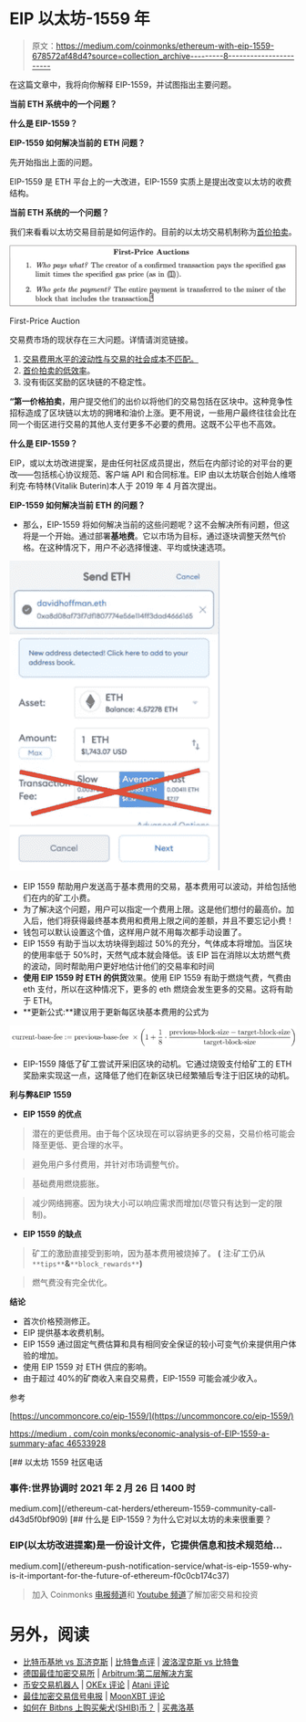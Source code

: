 # EIP 以太坊-1559 年

> 原文：<https://medium.com/coinmonks/ethereum-with-eip-1559-678572af48d4?source=collection_archive---------8----------------------->

在这篇文章中，我将向你解释 EIP-1559，并试图指出主要问题。

**当前 ETH 系统中的一个问题？**

**什么是 EIP-1559？**

**EIP-1559 如何解决当前的 ETH 问题？**

先开始指出上面的问题。

EIP-1559 是 ETH 平台上的一大改进，EIP-1559 实质上是提出改变以太坊的收费结构。

**当前 ETH 系统的一个问题？**

我们来看看以太坊交易目前是如何运作的。目前的以太坊交易机制称为[首价拍卖](https://en.wikipedia.org/wiki/First-price_sealed-bid_auction)。

![](img/3bf3a5a5e537931f07c78df22cf097a3.png)

First-Price Auction

交易费市场的现状存在三大问题。详情请浏览链接。

1.  [交易费用水平的波动性与交易的社会成本不匹配。](https://notes.ethereum.org/@vbuterin/BkSQmQTS8)
2.  [首价拍卖的低效率](https://ethresear.ch/t/first-and-second-price-auctions-and-improved-transaction-fee-markets/2410)。
3.  没有街区奖励的区块链的不稳定性。

**“第一价格拍卖**，用户提交他们的出价以将他们的交易包括在区块中。这种竞争性招标造成了区块链以太坊的拥堵和油价上涨。更不用说，一些用户最终往往会比在同一个街区进行交易的其他人支付更多不必要的费用。这既不公平也不高效。

**什么是 EIP-1559？**

EIP，或以太坊改进提案，是由任何社区成员提出，然后在内部讨论的对平台的更改——包括核心协议规范、客户端 API 和合同标准。EIP 由以太坊联合创始人维塔利克·布特林(Vitalik Buterin)本人于 2019 年 4 月首次提出。

**EIP-1559 如何解决当前 ETH 的问题？**

*   那么，EIP-1559 将如何解决当前的这些问题呢？这不会解决所有问题，但这将是一个开始。通过部署**基地费**。它以市场为目标，通过逐块调整天然气价格。在这种情况下，用户不必选择慢速、平均或快速选项。

![](img/1781bac566fcb082942cd49a5ad91762.png)

*   EIP 1559 帮助用户发送高于基本费用的交易，基本费用可以波动，并给包括他们在内的矿工小费。
*   为了解决这个问题，用户可以指定一个费用上限。这是他们想付的最高价。加入后，他们将获得最终基本费用和费用上限之间的差额，并且不要忘记小费！
*   钱包可以默认设置这个值，这样用户就不用每次都手动设置了。
*   EIP 1559 有助于当以太坊块得到超过 50%的充分，气体成本将增加。当区块的使用率低于 50%时，天然气成本就会降低。该 EIP 旨在消除以太坊燃气费的波动，同时帮助用户更好地估计他们的交易率和时间
*   **使用 EIP 1559 时 ETH 的供货**效果。使用 EIP 1559 有助于燃烧气费，气费由 eth 支付，所以在这种情况下，更多的 eth 燃烧会发生更多的交易。这将有助于 ETH。
*   **更新公式:**建议用于更新每区块基本费用的公式为

![](img/c554e47c166f0f16da2382b51c840e10.png)

*   EIP-1559 降低了矿工尝试开采旧区块的动机。它通过烧毁支付给矿工的 ETH 奖励来实现这一点，这降低了他们在新区块已经繁殖后专注于旧区块的动机。

**利与弊&EIP 1559**

*   **EIP 1559 的优点**

>潜在的更低费用。由于每个区块现在可以容纳更多的交易，交易价格可能会降至更低、更合理的水平。

>避免用户多付费用，并针对市场调整气价。

>基础费用燃烧膨胀。

>减少网络拥塞。因为块大小可以响应需求而增加(尽管只有达到一定的限制)。

*   **EIP 1559 的缺点**

>矿工的激励直接受到影响，因为基本费用被烧掉了。 **(** 注:矿工仍从`**tips**`**&**`**block_rewards**`**)**

>燃气费没有完全优化。

**结论**

*   首次价格预测修正。
*   EIP 提供基本收费机制。
*   EIP 1559 通过固定气费估算和具有相同安全保证的较小可变气价来提供用户体验的增加。
*   使用 EIP 1559 对 ETH 供应的影响。
*   由于超过 40%的矿商收入来自交易费，EIP-1559 可能会减少收入。

参考

[https://uncommoncore.co/eip-1559/](https://uncommoncore.co/eip-1559/)

[https://medium . com/coin monks/economic-analysis-of-EIP-1559-a-summary-afac 46533928](/coinmonks/economic-analysis-of-eip-1559-a-summary-afac46533928)

[](/ethereum-cat-herders/ethereum-1559-community-call-d43d5f0bf909) [## 以太坊 1559 社区电话

### 事件:世界协调时 2021 年 2 月 26 日 1400 时

medium.com](/ethereum-cat-herders/ethereum-1559-community-call-d43d5f0bf909) [](/ethereum-push-notification-service/what-is-eip-1559-why-is-it-important-for-the-future-of-ethereum-f0c0cb174c37) [## 什么是 EIP-1559？为什么它对以太坊的未来很重要？

### EIP(以太坊改进提案)是一份设计文件，它提供信息和技术规范给…

medium.com](/ethereum-push-notification-service/what-is-eip-1559-why-is-it-important-for-the-future-of-ethereum-f0c0cb174c37) 

> 加入 Coinmonks [电报频道](https://t.me/coincodecap)和 [Youtube 频道](https://www.youtube.com/c/coinmonks/videos)了解加密交易和投资

# 另外，阅读

*   [比特币基地 vs 瓦济克斯](https://coincodecap.com/coinbase-vs-wazirx) | [比特鲁点评](https://coincodecap.com/bitrue-review) | [波洛涅克斯 vs 比特鲁](https://coincodecap.com/poloniex-vs-bittrex)
*   [德国最佳加密交易所](https://coincodecap.com/crypto-exchanges-in-germany) | [Arbitrum:第二层解决方案](https://coincodecap.com/arbitrum)
*   [币安交易机器人](/coinmonks/binance-trading-bots-d0d57bb62c4c) | [OKEx 评论](/coinmonks/okex-review-6b369304110f) | [Atani 评论](https://coincodecap.com/atani-review)
*   [最佳加密交易信号电报](/coinmonks/best-crypto-signals-telegram-5785cdbc4b2b) | [MoonXBT 评论](/coinmonks/moonxbt-review-6e4ab26d037)
*   [如何在 Bitbns 上购买柴犬(SHIB)币？](https://coincodecap.com/buy-shiba-bitbns) | [买弗洛基](https://coincodecap.com/buy-floki-inu-token)